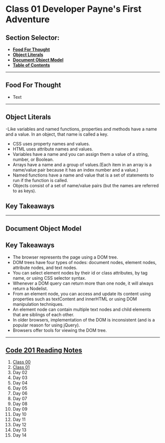 # **Class 01 Developer Payne's First Adventure**

## **Section Selector**:
  - [**Food For Thought**](#food-for-thought)
  - [**Object Literals**](#object-literals)
  - [**Document Object Model**](#document-object-model)
  - [**Table of Contents**](#code-201-reading-notes)

---

## **Food For Thought**
- Text

---

## **Object Literals**
-Like variables and named functions, properties and methods have a name and a value. In an object,
that name is called a key.
- CSS uses property names and values.
- HTML uses attribute names and values.
- Variables have a name and you can assign them a
value of a string, number, or Boolean.
- Arrays have a name and a group of values.(Each
item in an array is a name/value pair because it
has an index number and a value.)
- Named functions have a name and value that is a set of statements to run if the function is called.
-  Objects consist of a set of name/value pairs
(but the names are referred to as keys).

## **Key Takeaways**

---

## **Document Object Model**

## **Key Takeaways**
- The browser represents the page using a DOM tree. 
- DOM trees have four types of nodes: document nodes,
element nodes, attribute nodes, and text nodes. 
- You can select element nodes by their id or class
attributes, by tag name, or using CSS selector syntax. 
- Whenever a DOM query can return more than one node, it will always return a Nodelist.
- From an element node, you can access and update its content using properties such as textContent and innerHTML or using DOM manipulation techniques.
- An element node can contain multiple text nodes and child elements that are siblings of each other.
- In older browsers, implementation of the DOM is inconsistent (and is a popular reason for using jQuery).
- Browsers offer tools for viewing the DOM tree.

---

## [**Code 201 Reading Notes**](/201/201homepage.md)
  1. [Class 00](/201/class-01.md)
  2. [Class 01](/201/class-02.md)
  3. Day 02
  4. Day 03
  5. Day 04
  6. Day 05
  7. Day 06
  8. Day 07
  9. Day 08
  10. Day 09
  11. Day 10
  12. Day 11
  13. Day 12
  14. Day 13
  15. Day 14
<!-- DrP E-Sign Up, Up, Down, Down, Left, Right, Left, Right, B, A, Start -->
